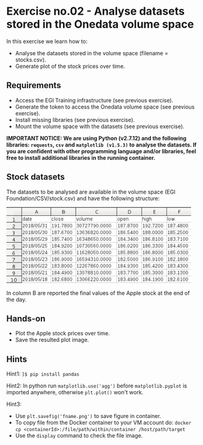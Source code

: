 # Exercise no.02 - Analyse datasets stored in the Onedata volume space

In this exercise we learn how to:

* Analyse the datasets stored in the volume space (filename = stocks.csv).
* Generate plot of the stock prices over time.

## Requirements
* Access the EGI Training infrastructure (see previous exercise).
* Generate the token to access the Onedata volume space (see previous exercise).
* Install missing libraries (see previous exercise).
* Mount the volume space with the datasets (see previous exercise).

<b>IMPORTANT NOTICE: We are using Python (v2.7.12) and the following libraries: `requests`, `csv` and `matplotlib (v1.5.3)` to analyse the datasets. If you are confident with other programming language and/or libraries, feel free to install additional libraries in the running container.</b>

## Stock datasets
The datasets to be analysed are available in the volume space (EGI Foundation/CSV/stock.csv) and have the following structure:

<p style="text-aligh:center">
<img heigh=100 src="./Datasets.png">
</p>

In column B are reported the final values of the Apple stock at the end of the day.

## Hands-on

* Plot the Apple stock prices over time.
* Save the resulted plot image.

## Hints
Hint1: 
`]$ pip install pandas`

Hint2:
In python run `matplotlib.use('agg')` before `matplotlib.pyplot` is imported anywhere, otherwise `plt.plot()` won't work.

Hint3:
* Use `plt.savefig('fname.png')` to save figure in container.
* To copy file from the Docker container to your  VM account do: `docker cp <containerId>:/file/path/within/container /host/path/target`  
* Use the `display` command to check the file image.

